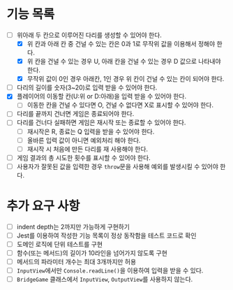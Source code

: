 
# 기능 목록
- [ ] 위아래 두 칸으로 이루어진 다리를 생성할 수 있어야 한다.
	- [x] 위 칸과 아래 칸 중 건널 수 있는 칸은 0과 1로 무작위 값을 이용해서 정해야 한다.
	- [x] 위 칸을 건널 수 있는 경우 U, 아래 칸을 건널 수 있는 경우 D 값으로 나타내야 한다.
	- [x] 무작위 값이 0인 경우 아래칸, 1인 경우 위 칸이 건널 수 있는 칸이 되어야 한다.
- [ ] 다리의 길이를 숫자(3~20)로 입력 받을 수 있어야 한다.
- [x] 플레이어의 이동할 칸(U:위 or D:아래)을 입력 받을 수 있어야 한다.
	- [ ] 이동한 칸을 건널 수 있다면 O, 건널 수 없다면 X로 표시할 수 있어야 한다.
- [ ] 다리를 끝까지 건너면 게임은 종료되어야 한다.
- [ ] 다리를 건너다 실패하면 게임은 재시작 또는 종료할 수 있어야 한다.
	- [ ] 재시작은 R, 종료는 Q 입력을 받을 수 있어야 한다.
	- [ ] 올바른 입력 값이 아니면 예외처리 해야 한다.
	- [ ] 재시작 시 처음에 만든 다리를 재 사용해야 한다.
- [ ] 게임 결과의 총 시도한 횟수를 표시할 수 있어야 한다.
- [ ] 사용자가 잘못된 값을 입력한 경우 `throw`문을 사용해 예외를 발생시킬 수 있어야 한다.

# 추가 요구 사항
- [ ] indent depth는 2까지만 가능하게 구현하기
- [ ] Jest를 이용하여 작성한 기능 목록이 정상 동작함을 테스트 코드로 확인
- [ ] 도메인 로직에 단위 테스트를 구현
- [ ] 함수(또는 메서드)의 길이가 10라인을 넘어가지 않도록 구현
- [ ] 메서드의 파라미터 개수는 최대 3개까지만 허용
- [ ] `InputView`에서만 `Console.readLine()`을 이용하여 입력을 받을 수 있다.
- [ ] `BridgeGame` 클래스에서 `InputView`, `OutputView`를 사용하지 않는다.
